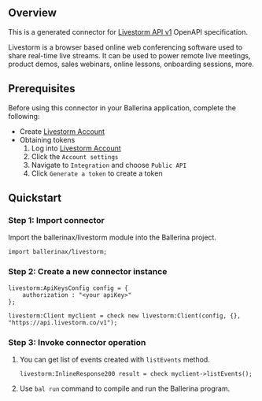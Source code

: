 ## Overview

This is a generated connector for [Livestorm API v1](https://developers.livestorm.co/docs) OpenAPI specification. 

Livestorm is a browser based online web conferencing software used to share real-time live streams. It can be used to power remote live meetings, product demos, sales webinars, online lessons, onboarding sessions, more.

## Prerequisites
Before using this connector in your Ballerina application, complete the following:
* Create [Livestorm Account](https://app.livestorm.co/#/signup)
* Obtaining tokens
    1. Log into [Livestorm Account](https://app.livestorm.co/#/login)
    2. Click the `Account settings`
    3. Navigate to `Integration` and choose `Public API`
    4. Click `Generate a token` to create a token      

## Quickstart

### Step 1: Import connector
Import the ballerinax/livestorm module into the Ballerina project.

```ballerina
import ballerinax/livestorm;
```
### Step 2: Create a new connector instance
```ballerina
livestorm:ApiKeysConfig config = {
    authorization : "<your apiKey>"
};

livestorm:Client myclient = check new livestorm:Client(config, {}, "https://api.livestorm.co/v1");
```
### Step 3: Invoke connector operation
1. You can get list of events created with `listEvents` method.
    ```ballerina
    livestorm:InlineResponse200 result = check myclient->listEvents();
    ```
2. Use `bal run` command to compile and run the Ballerina program. 
